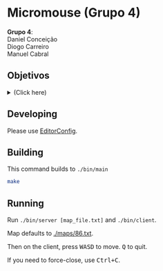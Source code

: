 # Micromouse (Grupo 4)

**Grupo 4**:  
Daniel Conceição  
Diogo Carreiro  
Manuel Cabral

## Objetivos
<details><summary>(Click here)</summary>

### Primeira Etapa

* [x] a) Programa que mexe o rato no ecrã de terminal de comandos utilizando as teclas "w","s","a" e "d". Este programa servirá para colocar o cursor a deslocar-se no labirinto do micro-rato.
* [x] b) Programa que cria uma matriz (vetor de duas dimensões) que guarda informação de um ficheiro labirinto do micro-rato. Este programa deve mostrarque as posições da matriz correspondem a posições no labirinto.
* [x] c) Junção de ambos os programas: um labirinto a ser explorado por um utilizador utilizando as teclas do terminal.
* [x] d) Preparar um ficheiro Makefile para a compilação automática de todas as componentes.
* [x] e) Criação de um espaço no github para o projeto e introdução da última versão do projeto. Criação de pequeno manual de introdução ao funcionamento do git gerir as versões de um projeto.

### Segunda Etapa

#### Objetivos Obrigatórios

* [x] a) Crie o seu próprio espaço no github para inicial projeto novo.
* [x] b) Crie um programa que testa a utilização de sockets que permita a comunicação entre dois processos utilizando a comunicação no protocolo UDP.
* [x] c) Crie um cliente que possa enviar os comandos de movimento do cursor através de socket.
* [x] d) Para além dos comandos de controlo da direção, um comando de fim de interação.
* [ ] e) [modo de funcionamento do servidor] O programa deverá funcionar em dois modos:
  * [ ] i. Modo com apenas três teclas - virar à direita, virar à esquerda e ir em frente
  * [x] ii. Modo habitual com quatro teclas, a saber, mover-se para a esquerda, mover-se para a direita, mover-se para cima e mover-se para baixo.
* [ ] f) [modelo de prog. concorrente] Altere o servidor de forma a que a sua execução se faça com duas threads com a partilha de uma estrutura de dados do tipo fila, onde são armazenados os comandos pela primeira thread (que os recebe via socket) e onde são retirados para execução da segunda thread para atualizar o movimento do cursor no simulador.
* [x] g) [interação com servidor] Com o comando de teclas no cliente irá observar-se o movimento do cursor no simulador na parte do servidor.

#### Objetivos Opcionais

* [ ] h) [info. retornada ao cliente] Deteção por parte do simulador do que se passa à sua volta (paredes, casa partida, casa objetivo) e retorno dessa informação para o cliente.
* [ ] i) [registo de info. sobre o lab. no lado do cliente] Do lado do cliente, inicialmente não se tem conhecimento do formato do labirinto, mas à medida que são executados movimentos utilizando os comandos do lado do cliente, essa informação começa a chegar permitindo registá-la e poderá servir para registar numa matriz a informação recolhida, tendo conhecimento gradual do mundo à medida que executa a tarefa de ida e regresso.  
  Deverá:
  * [ ] 1. Registar numa matriz da informação recolhida passo a passo pelo “rato” no labirinto, com uma eventual representação gráfica dessa informação no lado do cliente.
  * [ ] 2. Estabelecer um algoritmo simples que, com base na informação recolhida, possa estabelecer um percurso mais rápido possível entre a casa de partida e o objetivo.
* [ ] j) [tornar o rato autónomo] Colocar o “rato” a executar autonomamente o movimento de partida e chegada ao objetivo, com recolha de informação e apresentação dessa informação no lado do cliente. O “rato” termina quando chega ao objetivo.
* [ ] k) [pesquisar info. para definir percurso] O cliente explora o labirinto através de comandos do lado do cliente (sem que o rato tenha autonomia). Depois de ter obtido informação necessária, o rato parte da posição de partida e executa o percurso que considera mais rápido até ao objetivo G.
* [ ] l) [tornar rato totalmente autónomo] O “rato” é agora autónomo a pesquisar/explorar o labirinto. Definir o número de vezes que o “rato” pode aceder ao objetivo antes de uma demonstração onde o rato autonomamente executa executa o percurso o mais rapido possível. É contabilizado o número de passos (movimento em frente, virar direita, virar esquerda, recuar) executados e atribuído uma pontuação (a definir).
* [ ] m) [ simulador para usar pelos participantes num micromouse] Pesquisar e, eventualmente, implementar algoritmo que é utilizado pelos investigadores neste tipo de provas.

---

</details>

## Developing

Please use [EditorConfig](https://editorconfig.org/).

## Building

This command builds to `./bin/main`
```sh
make
```

## Running

Run `./bin/server [map_file.txt]` and `./bin/client`.

Map defaults to [./maps/86.txt](./maps/86.txt).

Then on the client, press <kbd>W</kbd><kbd>A</kbd><kbd>S</kbd><kbd>D</kbd> to move. <kbd>Q</kbd> to quit.

If you need to force-close, use <kbd>Ctrl+C</kbd>.
